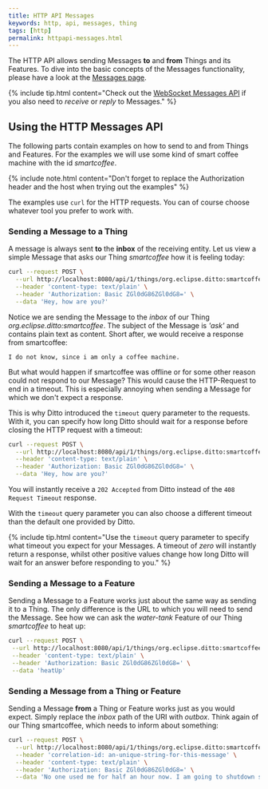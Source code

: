 ```yaml
---
title: HTTP API Messages
keywords: http, api, messages, thing
tags: [http]
permalink: httpapi-messages.html
---
```


The HTTP API allows sending Messages **to** and **from** Things and its Features.
To dive into the basic concepts of the Messages functionality, please have a look 
at the [Messages page](basic-messages.html). 

{% include tip.html content="Check out the [WebSocket Messages API](protocol-specification-things-messages.html)
if you also need to *receive* or *reply* to Messages." %}

## Using the HTTP Messages API

The following parts contain examples on how to send to and from Things and Features.
For the examples we will use some kind of smart coffee machine with the id *smartcoffee*.

{% include note.html content="Don't forget to replace the Authorization header
and the host when trying out the examples" %}

The examples use `curl` for the HTTP requests. You can of course choose 
whatever tool you prefer to work with.

### Sending a Message to a Thing

A message is always sent **to** the **inbox** of the receiving entity.
Let us view a simple Message that asks our Thing *smartcoffee* how it is feeling
today:

```bash
curl --request POST \
  --url http://localhost:8080/api/1/things/org.eclipse.ditto:smartcoffee/inbox/messages/ask \
  --header 'content-type: text/plain' \
  --header 'Authorization: Basic ZGl0dG86ZGl0dG8=' \
  --data 'Hey, how are you?'
```

Notice we are sending the Message to the *inbox* of our Thing *org.eclipse.ditto:smartcoffee*.
The subject of the Message is *'ask'* and contains plain text as content.
Short after, we would receive a response from smartcoffee:

```text
I do not know, since i am only a coffee machine.
```

But what would happen if smartcoffee was offline or for some other reason 
could not respond to our Message? This would cause the HTTP-Request to end 
in a timeout. This is especially annoying when sending a Message for which
we don't expect a response.

This is why Ditto introduced the `timeout` query parameter to the requests.
With it, you can specify how long Ditto should wait for a response
before closing the HTTP request with a timeout:

```bash
curl --request POST \
  --url http://localhost:8080/api/1/things/org.eclipse.ditto:smartcoffee/inbox/messages/ask.question?timeout=0 \
  --header 'content-type: text/plain' \
  --header 'Authorization: Basic ZGl0dG86ZGl0dG8=' \
  --data 'Hey, how are you?'
```

You will instantly receive a `202 Accepted` from Ditto instead of the 
`408 Request Timeout` response.

With the `timeout` query parameter you can also choose a different timeout than the
default one provided by Ditto.

{% include tip.html content="Use the `timeout` query parameter to specify what timeout
you expect for your Messages. A timeout of *zero* will instantly return a response, whilst
other positive values change how long Ditto will wait for an answer before responding to you." %}

### Sending a Message to a Feature

Sending a Message to a Feature works just about the same way as sending it to a Thing.
The only difference is the URL to which you will need to send the Message. See
how we can ask the *water-tank* Feature of our Thing *smartcoffee* to heat up:

```bash
curl --request POST \
 --url http://localhost:8080/api/1/things/org.eclipse.ditto:smartcoffee/features/water-tank/inbox/messages/action \
 --header 'content-type: text/plain' \
 --header 'Authorization: Basic ZGl0dG86ZGl0dG8=' \
 --data 'heatUp'
```

### Sending a Message from a Thing or Feature

Sending a Message **from** a Thing or Feature works just as you would expect.
Simply replace the *inbox* path of the URI with *outbox*. Think again of our
Thing smartcoffee, which needs to inform about something:

```bash
curl --request POST \
  --url http://localhost:8080/api/1/things/org.eclipse.ditto:smartcoffee/outbox/messages/inform \
  --header 'correlation-id: an-unique-string-for-this-message' \
  --header 'content-type: text/plain' \
  --header 'Authorization: Basic ZGl0dG86ZGl0dG8=' \
  --data 'No one used me for half an hour now. I am going to shutdown soon.'
```

